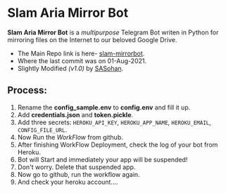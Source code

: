 # Slam Aria Mirror Bot

**Slam Aria Mirror Bot** is a _multipurpose_ Telegram Bot writen in Python for mirroring files on the Internet to our beloved Google Drive. 

- The Main Repo link is here- [slam-mirrorbot](https://github.com/breakdowns/slam-mirrorbot).
- Where the last commit was on 01-Aug-2021.
- Slightly Modified _(v1.0)_ by [SASohan](https://github.com/shn999).


## Process:

1. Rename the **config_sample.env** to **config.env** and fill it up.
2. Add **credentials.json** and **token.pickle**.
3. Add three secrets: `HEROKU_API_KEY`, `HEROKU_APP_NAME`, `HEROKU_EMAIL`, `CONFIG_FILE_URL`.
4. Now Run the _WorkFlow_ from github.
5. After finishing WorkFlow Deployment, check the log of your bot from Heroku.
6. Bot will Start and immediately your app will be suspended!
7. Don't worry. Delete that suspended app.
8. Now go to github, run the workflow again.
9. And check your heroku account....
